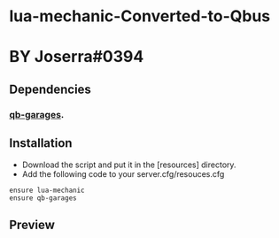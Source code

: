 # lua-mechanic-Converted-to-Qbus

# BY  Joserra#0394

## Dependencies

### [qb-garages](https://github.com/qbcore-framework/qb-garages).

## Installation

- Download the script and put it in the [resources] directory.
- Add the following code to your server.cfg/resouces.cfg

```
ensure lua-mechanic
ensure qb-garages
```

## Preview

